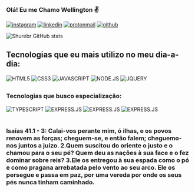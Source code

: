 

### Olá! Eu me Chamo Wellington  ✌️
[![instagram](https://img.shields.io/badge/Instagram-E4405F?style=for-the-badge&logo=instagram&logoColor=white)](https://www.instagram.com/well_d_anjos/)
[![linkedin](https://img.shields.io/badge/LinkedIn-0077B5?style=for-the-badge&logo=linkedin&logoColor=white)](https://www.linkedin.com/in/wellington-anjos-a020a4157/)
[![protonmail](https://img.shields.io/badge/ProtonMail-8B89CC?style=for-the-badge&logo=protonmail&logoColor=white)](wdosanjos@protonmail.com)
[![github](https://img.shields.io/badge/GitHub-100000?style=for-the-badge&logo=github&logoColor=white)](https://github.com/shurebr)

![Shurebr GitHub stats](https://github-readme-stats.vercel.app/api?username=shurebr&show_icons=true&theme=radical)


## Tecnologias que eu mais utilizo no meu dia-a-dia:


<div style="display: inline_block">
<img  align="center"src="https://img.shields.io/badge/HTML5-E34F26?style=for-the-badge&logo=html5&logoColor=white" alt="HTML5"/>
<img align="center" src="https://img.shields.io/badge/CSS3-1572B6?style=for-the-badge&logo=css3&logoColor=white" alt="CSS3">
<img  align="center"src="https://img.shields.io/badge/JavaScript-F7DF1E?style=for-the-badge&logo=javascript&logoColor=black" alt="JAVASCRIPT"/>
<img  align="center"src="https://img.shields.io/badge/Node.js-43853D?style=for-the-badge&logo=node.js&logoColor=white" alt="NODE.JS"/>
<img src="https://img.shields.io/badge/jQuery-0769AD?style=for-the-badge&logo=jquery&logoColor=white" align="center" alt="JQUERY">

</div>



##
### Tecnologias que busco especialização:

<div style="display: inline_block">

<img src="https://img.shields.io/badge/TypeScript-007ACC?style=for-the-badge&logo=typescript&logoColor=white" align="center" alt="TYPESCRIPT">
<img src="https://img.shields.io/badge/Express.js-404D59?style=for-the-badge" align="center" alt="EXPRESS.JS">
<img src="https://img.shields.io/badge/Angular-DD0031?style=for-the-badge&logo=angular&logoColor=white" align="center" alt="EXPRESS.JS" align="center" alt="ANGULAR">
<img src="https://img.shields.io/badge/Vue.js-35495E?style=for-the-badge&logo=vue.js&logoColor=4FC08D" align="center" alt="EXPRESS.JS">

</div></br>


### Isaías 41.1 - 3: Calai-vos perante mim, ó ilhas, e os povos renovem as forças; cheguem-se, e então falem; cheguemo-nos juntos a juízo. 2.Quem suscitou do oriente o justo e o chamou para o seu pé? Quem deu as nações à sua face e o fez dominar sobre reis? 3.Ele os entregou à sua espada como o pó e como pragana arrebatada pelo vento ao seu arco. Ele os persegue e passa em paz, por uma vereda por onde os seus pés nunca tinham caminhado.



